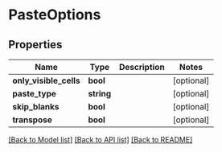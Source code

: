 # PasteOptions

## Properties
Name | Type | Description | Notes
------------ | ------------- | ------------- | -------------
**only_visible_cells** | **bool** |  | [optional] 
**paste_type** | **string** |  | [optional] 
**skip_blanks** | **bool** |  | [optional] 
**transpose** | **bool** |  | [optional] 

[[Back to Model list]](../README.md#documentation-for-models) [[Back to API list]](../README.md#documentation-for-api-endpoints) [[Back to README]](../README.md)


